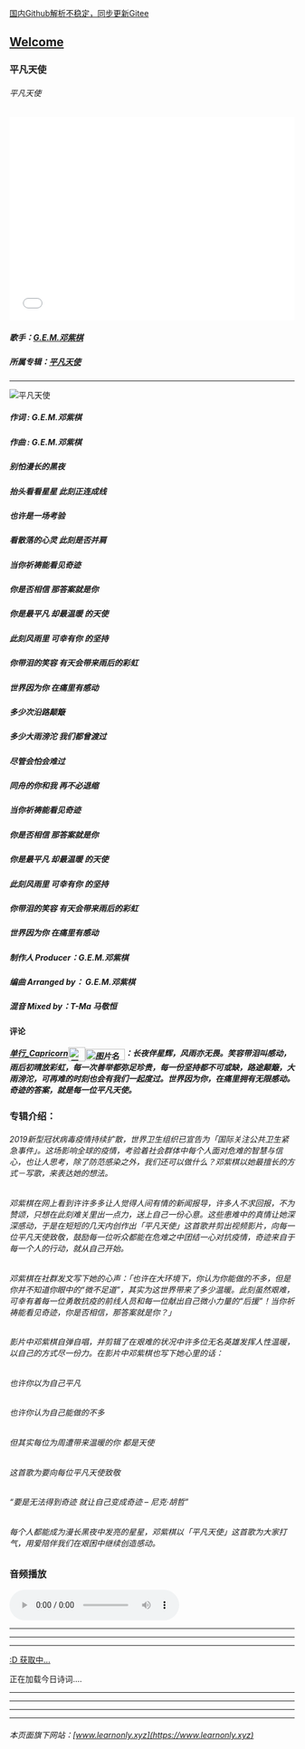  [国内Github解析不稳定，同步更新Gitee](https://zkeq.gitee.io/)
## [Welcome  ](https://zkeq.github.io/zkeq/%C2%B7index.htm)

### 平凡天使

###### 平凡天使

<iframe src="//player.bilibili.com/player.html?aid=86299463&bvid=BV1h7411W7n9&cid=147497870&page=1&as_wide=1&high_quality=1&danmaku=0" allowfullscreen="allowfullscreen" width="100%" height="360" scrolling="no" frameborder="0" sandbox="allow-top-navigation allow-same-origin allow-forms allow-scripts"></iframe>

##### 歌手：[G.E.M.邓紫棋](https://music.163.com/artist?id=7763)

##### 所属专辑：[平凡天使](https://music.163.com/album?id=86339613)

---------------------------

![平凡天使](http://p1.music.126.net/8JkfznEa_qqASaJvUIicyw==/109951164784376724.jpg)

##### 作词 : G.E.M.邓紫棋

##### 作曲 : G.E.M.邓紫棋

##### 别怕漫长的黑夜

##### 抬头看看星星 此刻正连成线

##### 也许是一场考验

##### 看散落的心灵 此刻是否并肩

##### 当你祈祷能看见奇迹

##### 你是否相信 那答案就是你

##### 你是最平凡 却最温暖 的天使

##### 此刻风雨里 可幸有你 的坚持

##### 你带泪的笑容 有天会带来雨后的彩虹

##### 世界因为你 在痛里有感动

##### 多少次沿路颠簸

##### 多少大雨滂沱 我们都曾渡过

##### 尽管会怕会难过

##### 同舟的你和我 再不必退缩

##### 当你祈祷能看见奇迹

##### 你是否相信 那答案就是你

##### 你是最平凡 却最温暖 的天使

##### 此刻风雨里 可幸有你 的坚持

##### 你带泪的笑容 有天会带来雨后的彩虹

##### 世界因为你 在痛里有感动

##### 制作人 Producer：G.E.M.邓紫棋

##### 编曲 Arranged by： G.E.M.邓紫棋

##### 混音 Mixed by：T-Ma 马敬恒

#### 评论

##### [单行_Capricorn](https://music.163.com/user/home?id=1529156278)<img src="https://p5.music.126.net/obj/wo3DlcOGw6DClTvDisK1/4874132307/4499/f228/d867/da64b9725e125943ad4e14e4c72d0884.png" width = "30" height = "25" alt="图片名称"  align=center><img src="//p6.music.126.net/obj/wo3DlcOGw6DClTvDisK1/4213923139/f08a/c6ea/10ee/f7e2deef21937a1042e370c47525c956.png" width = "70" height = "20" alt="图片名称"  align=center>：长夜伴星辉，风雨亦无畏。笑容带泪叫感动，雨后初晴放彩虹，每一次善举都弥足珍贵，每一份坚持都不可或缺，路途颠簸，大雨滂沱，可再难的时刻也会有我们一起度过。世界因为你，在痛里拥有无限感动。奇迹的答案，就是每一位平凡天使。

### 专辑介绍：

###### 2019新型冠状病毒疫情持续扩散，世界卫生组织已宣告为「国际关注公共卫生紧急事件」。这场影响全球的疫情，考验着社会群体中每个人面对危难的智慧与信心，也让人思考，除了防范感染之外，我们还可以做什么？邓紫棋以她最擅长的方式－写歌，来表达她的想法。

###### 邓紫棋在网上看到许许多多让人觉得人间有情的新闻报导，许多人不求回报，不为赞颂，只想在此刻难关里出一点力，送上自己一份心意。这些患难中的真情让她深深感动，于是在短短的几天内创作出「平凡天使」这首歌并剪出视频影片，向每一位平凡天使致敬，鼓励每一位听众都能在危难之中团结一心对抗疫情，奇迹来自于每一个人的行动，就从自己开始。

###### 邓紫棋在社群发文写下她的心声：「也许在大环境下，你认为你能做的不多，但是你并不知道你眼中的“微不足道”，其实为这世界带来了多少温暖。此刻虽然艰难，可幸有着每一位勇敢抗疫的前线人员和每一位献出自己微小力量的“后援”！当你祈祷能看见奇迹，你是否相信，那答案就是你？」

###### 影片中邓紫棋自弹自唱，并剪辑了在艰难的状况中许多位无名英雄发挥人性温暖，以自己的方式尽一份力。在影片中邓紫棋也写下她心里的话：

###### 也许你以为自己平凡

###### 也许你认为自己能做的不多

###### 但其实每位为周遭带来温暖的你 都是天使

###### 这首歌为要向每位平凡天使致敬

###### “要是无法得到奇迹 就让自己变成奇迹 – 尼克‧胡哲”

###### 每个人都能成为漫长黑夜中发亮的星星，邓紫棋以「平凡天使」这首歌为大家打气，用爱陪伴我们在艰困中继续创造感动。

### 音频播放

<audio id="bgmMusic" src="http://music.163.com/song/media/outer/url?id=1429363572.mp3" preload="auto" type="audio/mp3" controls=""></audio>


-----------------
----------------
----------------

<!-- 请注意，以下的示例包含超链接，您可能需要手动配置样式使其不变色。如果您嫌麻烦，可以移除。 -->
<p id="hitokoto"><a href="#" id="hitokoto_text">:D 获取中...</a></p>
<script>
  fetch('https://v1.hitokoto.cn')
    .then(response => response.json())
    .then(data => {
      const hitokoto = document.getElementById('hitokoto_text')
      hitokoto.href = 'https://hitokoto.cn/?uuid=' + data.uuid
      hitokoto.innerText = data.hitokoto
    })
    .catch(console.error)
</script>




<span id="jinrishici-sentence">正在加载今日诗词....</span>

<script src="https://sdk.jinrishici.com/v2/browser/jinrishici.js" charset="utf-8"></script>




--------------------------

--------------------------

--------------------------

--------------------------



###### 本页面旗下网站：[www.learnonly.xyz](https://www.learnonly.xyz)
